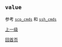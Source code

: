 `value`
----------

参考 [`scp_cmds`](scp_cmds.md) 和 [`ssh_cmds`](ssh_cmds.md)

[上一级](../deploygen.md)

[回首页](../../index.md)
